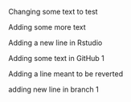 Changing some text to test

Adding some more text


Adding a new line in Rstudio

Adding some text in GitHub 1

Adding a line meant to be reverted

adding new line in branch 1